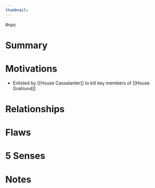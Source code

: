 ```yaml
---
thumbnail: 
---
```


#npc

# Summary
# Motivations
- Enlisted by [[House Cassalanter]] to kill key members of [[House Grahlund]]

# Relationships
# Flaws
# 5 Senses
# Notes

